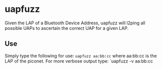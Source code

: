 # uapfuzz
Given the LAP of a Bluetooth Device Address, uapfuzz will l2ping all possible UAPs to ascertain the correct UAP for a given LAP.

## Use

Simply type the following for use:
`uapfuzz aa:bb:cc`
where aa:bb:cc is the LAP of the piconet. For more verbose output type:
`uapfuzz -v aa:bb:cc
